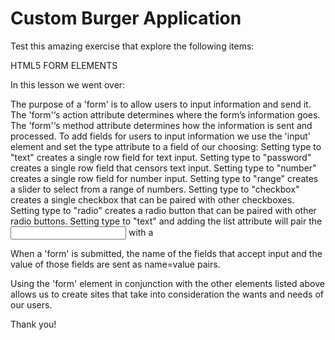 # Custom Burger Application
Test this amazing exercise that explore the following items:

HTML5 FORM ELEMENTS

In this lesson we went over:

The purpose of a 'form' is to allow users to input information and send it.
The 'form'‘s action attribute determines where the form’s information goes.
The 'form'‘s method attribute determines how the information is sent and processed.
To add fields for users to input information we use the 'input' element and set the type attribute to a field of our choosing:
Setting type to "text" creates a single row field for text input.
Setting type to "password" creates a single row field that censors text input.
Setting type to "number" creates a single row field for number input.
Setting type to "range" creates a slider to select from a range of numbers.
Setting type to "checkbox" creates a single checkbox that can be paired with other checkboxes.
Setting type to "radio" creates a radio button that can be paired with other radio buttons.
Setting type to "text" and adding the list attribute will pair the <input> with a <datalist> element if the list of <input> and the id of <datalist> are the same.
Setting type to "submit" creates a submit button.
A 'select' element is populated with <option> elements and renders a dropdown list selection.
A 'datalist' element is populated with <option> elements and works with an <input> to search through choices.
A 'textarea' element is a text input field that has a customizable area.

When a 'form' is submitted, the name of the fields that accept input and the value of those fields are sent as name=value pairs.

Using the 'form' element in conjunction with the other elements listed above allows us to create sites that take into consideration the wants and needs of our users. 

Thank you!
